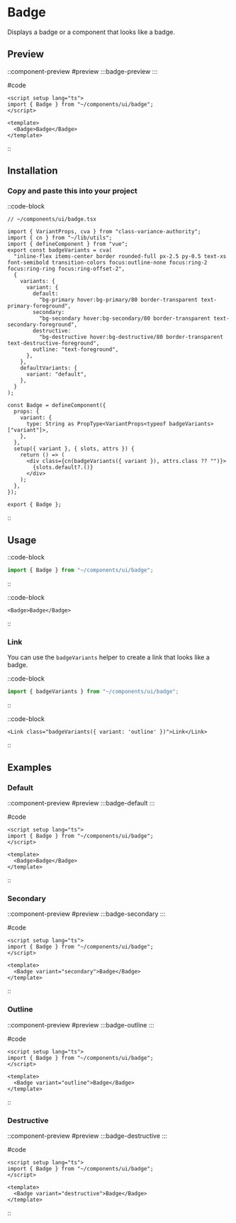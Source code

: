 # Badge
Displays a badge or a component that looks like a badge.

## Preview
::component-preview
#preview
  :::badge-preview
  :::

#code
```vue
<script setup lang="ts">
import { Badge } from "~/components/ui/badge";
</script>

<template>
  <Badge>Badge</Badge>
</template>
```
::

## Installation
### Copy and paste this into your project

::code-block
```tsx
// ~/components/ui/badge.tsx

import { VariantProps, cva } from "class-variance-authority";
import { cn } from "~/lib/utils";
import { defineComponent } from "vue";
export const badgeVariants = cva(
  "inline-flex items-center border rounded-full px-2.5 py-0.5 text-xs font-semibold transition-colors focus:outline-none focus:ring-2 focus:ring-ring focus:ring-offset-2",
  {
    variants: {
      variant: {
        default:
          "bg-primary hover:bg-primary/80 border-transparent text-primary-foreground",
        secondary:
          "bg-secondary hover:bg-secondary/80 border-transparent text-secondary-foreground",
        destructive:
          "bg-destructive hover:bg-destructive/80 border-transparent text-destructive-foreground",
        outline: "text-foreground",
      },
    },
    defaultVariants: {
      variant: "default",
    },
  }
);

const Badge = defineComponent({
  props: {
    variant: {
      type: String as PropType<VariantProps<typeof badgeVariants>["variant"]>,
    },
  },
  setup({ variant }, { slots, attrs }) {
    return () => (
      <div class={cn(badgeVariants({ variant }), attrs.class ?? "")}>
        {slots.default?.()}
      </div>
    );
  },
});

export { Badge };
```
::

## Usage
::code-block
```ts
import { Badge } from "~/components/ui/badge";
```
::

::code-block
```vue
<Badge>Badge</Badge>
```
::

### Link
You can use the `badgeVariants` helper to create a link that looks like a badge.

::code-block
```ts
import { badgeVariants } from "~/components/ui/badge";
```
::

::code-block
```vue
<Link class="badgeVariants({ variant: 'outline' })">Link</Link>
```
::

## Examples

### Default
::component-preview
#preview
  :::badge-default
  :::

#code
```vue
<script setup lang="ts">
import { Badge } from "~/components/ui/badge";
</script>

<template>
  <Badge>Badge</Badge>
</template>
```
::

### Secondary
::component-preview
#preview
  :::badge-secondary
  :::

#code
```vue
<script setup lang="ts">
import { Badge } from "~/components/ui/badge";
</script>

<template>
  <Badge variant="secondary">Badge</Badge>
</template>
```
::

### Outline
::component-preview
#preview
  :::badge-outline
  :::

#code
```vue
<script setup lang="ts">
import { Badge } from "~/components/ui/badge";
</script>

<template>
  <Badge variant="outline">Badge</Badge>
</template>
```
::

### Destructive
::component-preview
#preview
  :::badge-destructive
  :::

#code
```vue
<script setup lang="ts">
import { Badge } from "~/components/ui/badge";
</script>

<template>
  <Badge variant="destructive">Badge</Badge>
</template>
```
::